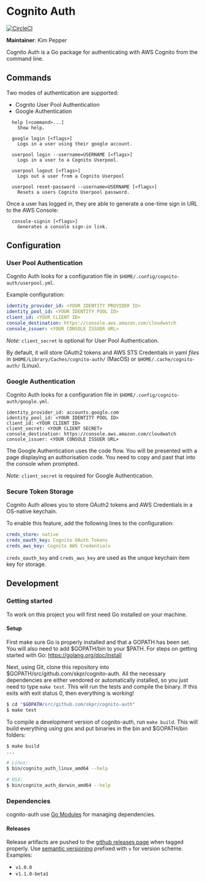 # Cognito Auth

[![CircleCI](https://circleci.com/gh/skpr/cognito-auth.svg?style=svg)](https://circleci.com/gh/skpr/cognito-auth)

**Maintainer**: Kim Pepper

Cognito Auth is a Go package for authenticating with AWS Cognito from the command line.

## Commands

Two modes of authentication are supported:

- Cognito User Pool Authentication
- Google Authentication

```
  help [<command>...]
    Show help.

  google login [<flags>]
    Logs in a user using their google account.

  userpool login --username=USERNAME [<flags>]
    Logs in a user to a Cognito Userpool.

  userpool logout [<flags>]
    Logs out a user from a Cognito Userpool

  userpool reset-password --username=USERNAME [<flags>]
    Resets a users Cognito Userpool password.
```

Once a user has logged in, they are able to generate a one-time sign in URL to the 
AWS Console:

```
  console-signin [<flags>]
    Generates a console sign-in link.
```


## Configuration

### User Pool Authentication

Cognito Auth looks for a configuration file in `$HOME/.config/cognito-auth/userpool.yml`.

Example configuration:

```yaml
identity_provider_id: <YOUR IDENTITY PROVIDER ID> 
identity_pool_id: <YOUR IDENTITY POOL ID>
client_id: <YOUR CLIENT ID>
console_destination: https://console.aws.amazon.com/cloudwatch
console_issuer: <YOUR CONSOLE ISSUER URL>
```

*Note:* `client_secret` is optional for User Pool Authentication.

By default, it will store OAuth2 tokens and AWS STS Credentials in yaml *files* in `$HOME/Library/Caches/cognito-auth/` (MacOS)
or `$HOME/.cache/cognito-auth/` (Linux).

### Google Authentication

Cognito Auth looks for a configuration file in `$HOME/.config/cognito-auth/google.yml`.

```
identity_provider_id: accounts.google.com
identity_pool_id: <YOUR IDENTITY POOL ID>
client_id: <YOUR CLIENT ID>
client_secret: <YOUR CLIENT SECRET>
console_destination: https://console.aws.amazon.com/cloudwatch
console_issuer: <YOUR CONSOLE ISSUER URL>
```

The Google Authentication uses the code flow. You will be presented with a page displaying an
authorisation code. You need to copy and past that into the console when prompted.

*Note:* `client_secret` is required for Google Authentication.

### Secure Token Storage

Cognito Auth allows you to store OAuth2 tokens and AWS Credentials in a OS-native keychain.

To enable this feature, add the following lines to the configuration:

```yaml
creds_store: native
creds_oauth_key: Cognito OAuth Tokens
creds_aws_key: Cognito AWS Credentials
``` 

`creds_oauth_key` and `creds_aws_key` are used as the unque keychain item key for storage.
 
## Development

### Getting started

To work on this project you will first need Go installed on your machine.

#### Setup

First make sure Go is properly installed and that a GOPATH has been set. You will also need to add $GOPATH/bin to your $PATH. For steps on getting started with Go: https://golang.org/doc/install

Next, using Git, clone this repository into $GOPATH/src/github.com/skpr/cognito-auth. All the necessary dependencies are either vendored or automatically installed, so you just need to type `make test`. This will run the tests and compile the binary. If this exits with exit status 0, then everything is working!

```bash
$ cd "$GOPATH/src/github.com/skpr/cognito-auth"
$ make test
```

To compile a development version of cognito-auth, run `make build`. This will build everything using gox and put binaries in the bin and $GOPATH/bin folders:

```bash
$ make build
...

# Linux:
$ bin/cognito_auth_linux_amd64 --help

# OSX:
$ bin/cognito_auth_darwin_amd64 --help
```

### Dependencies

cognito-auth use [Go Modules](https://blog.golang.org/using-go-modules) for managing dependencies.

#### Releases

Release artifacts are pushed to the [github releases page](https://github.com/skpr/cognito-auth/releases) when tagged
properly. Use [semantic versioning](http://semver.org/) prefixed with `v` for version scheme. Examples:

- `v1.0.0`
- `v1.1.0-beta1`
